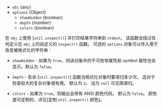 <!-- YAML
added: v0.1.101
-->
* `obj` {any}
* `options` {Object}
  * `showHidden` {boolean}
  * `depth` {number}
  * `colors` {boolean}

在 `obj` 上使用 [`util.inspect()`] 并打印结果字符串到 `stdout`。
该函数会绕过任何定义在 `obj` 上的自定义的 `inspect()` 函数。
可选的 `options` 对象可以传入用于改变被格式化的字符串：

- `showHidden` - 如果为 `true`，则该对象中的不可枚举属性和 symbol 属性也会显示。默认为 `false`。

- `depth` - 告诉 [`util.inspect()`] 函数当格式化对象时要递归多少次。
这对于检查较大的复杂对象很有用。
默认为 `2`。
设为 `null` 可无限递归。

- `colors` - 如果为 `true`，则输出会带有 ANSI 颜色代码。
默认为 `false`。
颜色是可定制的，详见[定制 `util.inspect()` 颜色]。

